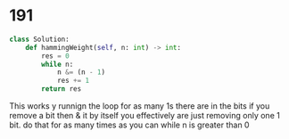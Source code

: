 # 191 

```py
class Solution:
    def hammingWeight(self, n: int) -> int:
        res = 0
        while n:
            n &= (n - 1)
            res += 1
        return res     
```
This works y runnign the loop for as many 1s there are in the bits 
if you remove a bit then & it by itself you effectively are just removing 
only one 1 bit. do that for as many times as you can while n is greater than 0 